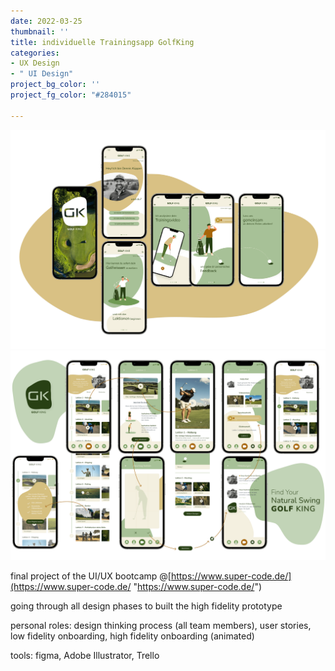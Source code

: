 ```yaml
---
date: 2022-03-25
thumbnail: ''
title: individuelle Trainingsapp GolfKing
categories:
- UX Design
- " UI Design"
project_bg_color: ''
project_fg_color: "#284015"

---
```

![](/uploads/screens_gk.png)![](/uploads/stories_gk.png)

final project of the UI/UX bootcamp @[https://www.super-code.de/](https://www.super-code.de/ "https://www.super-code.de/")

going through all design phases to built the high fidelity prototype

personal roles: design thinking process (all team members), user stories, low fidelity onboarding, high fidelity onboarding (animated)

tools: figma, Adobe Illustrator, Trello
